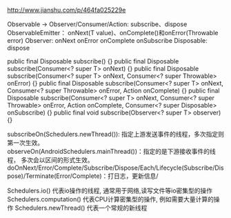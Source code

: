 http://www.jianshu.com/p/464fa025229e 

Observable -> Observer/Consumer/Action: subscribe、dispose
ObservableEmitter： onNext(T value)、onComplete()和onError(Throwable error)
Observer: onNext onError onComplete onSubscribe
Disposable: dispose

public final Disposable subscribe() {}
public final Disposable subscribe(Consumer<? super T> onNext) {}
public final Disposable subscribe(Consumer<? super T> onNext, Consumer<? super Throwable> onError) {} 
public final Disposable subscribe(Consumer<? super T> onNext, Consumer<? super Throwable> onError, Action onComplete) {}
public final Disposable subscribe(Consumer<? super T> onNext, Consumer<? super Throwable> onError, Action onComplete, Consumer<? super Disposable> onSubscribe) {}
public final void subscribe(Observer<? super T> observer) {}
    
subscribeOn(Schedulers.newThread()): 指定上游发送事件的线程，多次指定则第一次生效。                          
observeOn(AndroidSchedulers.mainThread())：指定的是下游接收事件的线程， 多次会以区间的形式生效。
doOnNext/Error/Complete/Subscribe/Dispose/Each/Lifecycle(Subscribe/Dispose)/Terminate(Error/Complete)：打日志，更新信息/

Schedulers.io() 代表io操作的线程, 通常用于网络,读写文件等io密集型的操作
Schedulers.computation() 代表CPU计算密集型的操作, 例如需要大量计算的操作
Schedulers.newThread() 代表一个常规的新线程

